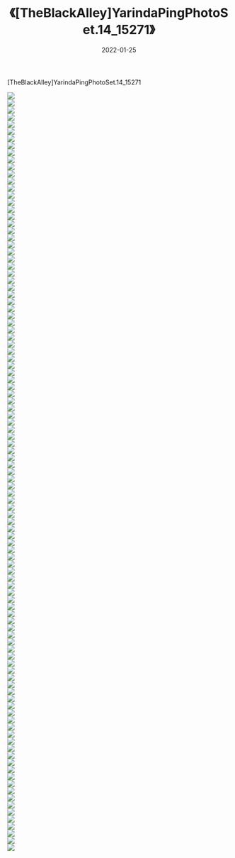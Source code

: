 ﻿---
layout: post
title:  《[TheBlackAlley]YarindaPingPhotoSet.14_15271》
date:   2022-01-25
img: http://imgx.orgx.ga/漏D/2022/[TheBlackAlley]YarindaPingPhotoSet.14_15271/000.jpg
categories: [美女, 清纯, 唯美]
---

[TheBlackAlley]YarindaPingPhotoSet.14_15271

  ![](http://imgx.orgx.ga/漏D/2022/[TheBlackAlley]YarindaPingPhotoSet.14_15271/001.jpg) <br> ![](http://imgx.orgx.ga/漏D/2022/[TheBlackAlley]YarindaPingPhotoSet.14_15271/002.jpg) <br> ![](http://imgx.orgx.ga/漏D/2022/[TheBlackAlley]YarindaPingPhotoSet.14_15271/003.jpg) <br> ![](http://imgx.orgx.ga/漏D/2022/[TheBlackAlley]YarindaPingPhotoSet.14_15271/004.jpg) <br> ![](http://imgx.orgx.ga/漏D/2022/[TheBlackAlley]YarindaPingPhotoSet.14_15271/005.jpg) <br> ![](http://imgx.orgx.ga/漏D/2022/[TheBlackAlley]YarindaPingPhotoSet.14_15271/006.jpg) <br> ![](http://imgx.orgx.ga/漏D/2022/[TheBlackAlley]YarindaPingPhotoSet.14_15271/007.jpg) <br> ![](http://imgx.orgx.ga/漏D/2022/[TheBlackAlley]YarindaPingPhotoSet.14_15271/008.jpg) <br> ![](http://imgx.orgx.ga/漏D/2022/[TheBlackAlley]YarindaPingPhotoSet.14_15271/009.jpg) <br> ![](http://imgx.orgx.ga/漏D/2022/[TheBlackAlley]YarindaPingPhotoSet.14_15271/010.jpg) <br> ![](http://imgx.orgx.ga/漏D/2022/[TheBlackAlley]YarindaPingPhotoSet.14_15271/011.jpg) <br> ![](http://imgx.orgx.ga/漏D/2022/[TheBlackAlley]YarindaPingPhotoSet.14_15271/012.jpg) <br> ![](http://imgx.orgx.ga/漏D/2022/[TheBlackAlley]YarindaPingPhotoSet.14_15271/013.jpg) <br> ![](http://imgx.orgx.ga/漏D/2022/[TheBlackAlley]YarindaPingPhotoSet.14_15271/014.jpg) <br> ![](http://imgx.orgx.ga/漏D/2022/[TheBlackAlley]YarindaPingPhotoSet.14_15271/015.jpg) <br> ![](http://imgx.orgx.ga/漏D/2022/[TheBlackAlley]YarindaPingPhotoSet.14_15271/016.jpg) <br> ![](http://imgx.orgx.ga/漏D/2022/[TheBlackAlley]YarindaPingPhotoSet.14_15271/017.jpg) <br> ![](http://imgx.orgx.ga/漏D/2022/[TheBlackAlley]YarindaPingPhotoSet.14_15271/018.jpg) <br> ![](http://imgx.orgx.ga/漏D/2022/[TheBlackAlley]YarindaPingPhotoSet.14_15271/019.jpg) <br> ![](http://imgx.orgx.ga/漏D/2022/[TheBlackAlley]YarindaPingPhotoSet.14_15271/020.jpg) <br> ![](http://imgx.orgx.ga/漏D/2022/[TheBlackAlley]YarindaPingPhotoSet.14_15271/021.jpg) <br> ![](http://imgx.orgx.ga/漏D/2022/[TheBlackAlley]YarindaPingPhotoSet.14_15271/022.jpg) <br> ![](http://imgx.orgx.ga/漏D/2022/[TheBlackAlley]YarindaPingPhotoSet.14_15271/023.jpg) <br> ![](http://imgx.orgx.ga/漏D/2022/[TheBlackAlley]YarindaPingPhotoSet.14_15271/024.jpg) <br> ![](http://imgx.orgx.ga/漏D/2022/[TheBlackAlley]YarindaPingPhotoSet.14_15271/025.jpg) <br> ![](http://imgx.orgx.ga/漏D/2022/[TheBlackAlley]YarindaPingPhotoSet.14_15271/026.jpg) <br> ![](http://imgx.orgx.ga/漏D/2022/[TheBlackAlley]YarindaPingPhotoSet.14_15271/027.jpg) <br> ![](http://imgx.orgx.ga/漏D/2022/[TheBlackAlley]YarindaPingPhotoSet.14_15271/028.jpg) <br> ![](http://imgx.orgx.ga/漏D/2022/[TheBlackAlley]YarindaPingPhotoSet.14_15271/029.jpg) <br> ![](http://imgx.orgx.ga/漏D/2022/[TheBlackAlley]YarindaPingPhotoSet.14_15271/030.jpg) <br> ![](http://imgx.orgx.ga/漏D/2022/[TheBlackAlley]YarindaPingPhotoSet.14_15271/031.jpg) <br> ![](http://imgx.orgx.ga/漏D/2022/[TheBlackAlley]YarindaPingPhotoSet.14_15271/032.jpg) <br> ![](http://imgx.orgx.ga/漏D/2022/[TheBlackAlley]YarindaPingPhotoSet.14_15271/033.jpg) <br> ![](http://imgx.orgx.ga/漏D/2022/[TheBlackAlley]YarindaPingPhotoSet.14_15271/034.jpg) <br> ![](http://imgx.orgx.ga/漏D/2022/[TheBlackAlley]YarindaPingPhotoSet.14_15271/035.jpg) <br> ![](http://imgx.orgx.ga/漏D/2022/[TheBlackAlley]YarindaPingPhotoSet.14_15271/036.jpg) <br> ![](http://imgx.orgx.ga/漏D/2022/[TheBlackAlley]YarindaPingPhotoSet.14_15271/037.jpg) <br> ![](http://imgx.orgx.ga/漏D/2022/[TheBlackAlley]YarindaPingPhotoSet.14_15271/038.jpg) <br> ![](http://imgx.orgx.ga/漏D/2022/[TheBlackAlley]YarindaPingPhotoSet.14_15271/039.jpg) <br> ![](http://imgx.orgx.ga/漏D/2022/[TheBlackAlley]YarindaPingPhotoSet.14_15271/040.jpg) <br> ![](http://imgx.orgx.ga/漏D/2022/[TheBlackAlley]YarindaPingPhotoSet.14_15271/041.jpg) <br> ![](http://imgx.orgx.ga/漏D/2022/[TheBlackAlley]YarindaPingPhotoSet.14_15271/042.jpg) <br> ![](http://imgx.orgx.ga/漏D/2022/[TheBlackAlley]YarindaPingPhotoSet.14_15271/043.jpg) <br> ![](http://imgx.orgx.ga/漏D/2022/[TheBlackAlley]YarindaPingPhotoSet.14_15271/044.jpg) <br> ![](http://imgx.orgx.ga/漏D/2022/[TheBlackAlley]YarindaPingPhotoSet.14_15271/045.jpg) <br> ![](http://imgx.orgx.ga/漏D/2022/[TheBlackAlley]YarindaPingPhotoSet.14_15271/046.jpg) <br> ![](http://imgx.orgx.ga/漏D/2022/[TheBlackAlley]YarindaPingPhotoSet.14_15271/047.jpg) <br> ![](http://imgx.orgx.ga/漏D/2022/[TheBlackAlley]YarindaPingPhotoSet.14_15271/048.jpg) <br> ![](http://imgx.orgx.ga/漏D/2022/[TheBlackAlley]YarindaPingPhotoSet.14_15271/049.jpg) <br> ![](http://imgx.orgx.ga/漏D/2022/[TheBlackAlley]YarindaPingPhotoSet.14_15271/050.jpg) <br> ![](http://imgx.orgx.ga/漏D/2022/[TheBlackAlley]YarindaPingPhotoSet.14_15271/051.jpg) <br> ![](http://imgx.orgx.ga/漏D/2022/[TheBlackAlley]YarindaPingPhotoSet.14_15271/052.jpg) <br> ![](http://imgx.orgx.ga/漏D/2022/[TheBlackAlley]YarindaPingPhotoSet.14_15271/053.jpg) <br> ![](http://imgx.orgx.ga/漏D/2022/[TheBlackAlley]YarindaPingPhotoSet.14_15271/054.jpg) <br> ![](http://imgx.orgx.ga/漏D/2022/[TheBlackAlley]YarindaPingPhotoSet.14_15271/055.jpg) <br> ![](http://imgx.orgx.ga/漏D/2022/[TheBlackAlley]YarindaPingPhotoSet.14_15271/056.jpg) <br> ![](http://imgx.orgx.ga/漏D/2022/[TheBlackAlley]YarindaPingPhotoSet.14_15271/057.jpg) <br> ![](http://imgx.orgx.ga/漏D/2022/[TheBlackAlley]YarindaPingPhotoSet.14_15271/058.jpg) <br> ![](http://imgx.orgx.ga/漏D/2022/[TheBlackAlley]YarindaPingPhotoSet.14_15271/059.jpg) <br> ![](http://imgx.orgx.ga/漏D/2022/[TheBlackAlley]YarindaPingPhotoSet.14_15271/060.jpg) <br> ![](http://imgx.orgx.ga/漏D/2022/[TheBlackAlley]YarindaPingPhotoSet.14_15271/061.jpg) <br> ![](http://imgx.orgx.ga/漏D/2022/[TheBlackAlley]YarindaPingPhotoSet.14_15271/062.jpg) <br> ![](http://imgx.orgx.ga/漏D/2022/[TheBlackAlley]YarindaPingPhotoSet.14_15271/063.jpg) <br> ![](http://imgx.orgx.ga/漏D/2022/[TheBlackAlley]YarindaPingPhotoSet.14_15271/064.jpg) <br> ![](http://imgx.orgx.ga/漏D/2022/[TheBlackAlley]YarindaPingPhotoSet.14_15271/065.jpg) <br> ![](http://imgx.orgx.ga/漏D/2022/[TheBlackAlley]YarindaPingPhotoSet.14_15271/066.jpg) <br> ![](http://imgx.orgx.ga/漏D/2022/[TheBlackAlley]YarindaPingPhotoSet.14_15271/067.jpg) <br> ![](http://imgx.orgx.ga/漏D/2022/[TheBlackAlley]YarindaPingPhotoSet.14_15271/068.jpg) <br> ![](http://imgx.orgx.ga/漏D/2022/[TheBlackAlley]YarindaPingPhotoSet.14_15271/069.jpg) <br> ![](http://imgx.orgx.ga/漏D/2022/[TheBlackAlley]YarindaPingPhotoSet.14_15271/070.jpg) <br> ![](http://imgx.orgx.ga/漏D/2022/[TheBlackAlley]YarindaPingPhotoSet.14_15271/071.jpg) <br> ![](http://imgx.orgx.ga/漏D/2022/[TheBlackAlley]YarindaPingPhotoSet.14_15271/072.jpg) <br> ![](http://imgx.orgx.ga/漏D/2022/[TheBlackAlley]YarindaPingPhotoSet.14_15271/073.jpg) <br> ![](http://imgx.orgx.ga/漏D/2022/[TheBlackAlley]YarindaPingPhotoSet.14_15271/074.jpg) <br> ![](http://imgx.orgx.ga/漏D/2022/[TheBlackAlley]YarindaPingPhotoSet.14_15271/075.jpg) <br> ![](http://imgx.orgx.ga/漏D/2022/[TheBlackAlley]YarindaPingPhotoSet.14_15271/076.jpg) <br> ![](http://imgx.orgx.ga/漏D/2022/[TheBlackAlley]YarindaPingPhotoSet.14_15271/077.jpg) <br> ![](http://imgx.orgx.ga/漏D/2022/[TheBlackAlley]YarindaPingPhotoSet.14_15271/078.jpg) <br> ![](http://imgx.orgx.ga/漏D/2022/[TheBlackAlley]YarindaPingPhotoSet.14_15271/079.jpg) <br> ![](http://imgx.orgx.ga/漏D/2022/[TheBlackAlley]YarindaPingPhotoSet.14_15271/080.jpg) <br> ![](http://imgx.orgx.ga/漏D/2022/[TheBlackAlley]YarindaPingPhotoSet.14_15271/081.jpg) <br> ![](http://imgx.orgx.ga/漏D/2022/[TheBlackAlley]YarindaPingPhotoSet.14_15271/082.jpg) <br> ![](http://imgx.orgx.ga/漏D/2022/[TheBlackAlley]YarindaPingPhotoSet.14_15271/083.jpg) <br> ![](http://imgx.orgx.ga/漏D/2022/[TheBlackAlley]YarindaPingPhotoSet.14_15271/084.jpg) <br> ![](http://imgx.orgx.ga/漏D/2022/[TheBlackAlley]YarindaPingPhotoSet.14_15271/085.jpg) <br> ![](http://imgx.orgx.ga/漏D/2022/[TheBlackAlley]YarindaPingPhotoSet.14_15271/086.jpg) <br> ![](http://imgx.orgx.ga/漏D/2022/[TheBlackAlley]YarindaPingPhotoSet.14_15271/087.jpg) <br> ![](http://imgx.orgx.ga/漏D/2022/[TheBlackAlley]YarindaPingPhotoSet.14_15271/088.jpg) <br> ![](http://imgx.orgx.ga/漏D/2022/[TheBlackAlley]YarindaPingPhotoSet.14_15271/089.jpg) <br> ![](http://imgx.orgx.ga/漏D/2022/[TheBlackAlley]YarindaPingPhotoSet.14_15271/090.jpg) <br> ![](http://imgx.orgx.ga/漏D/2022/[TheBlackAlley]YarindaPingPhotoSet.14_15271/091.jpg) <br> ![](http://imgx.orgx.ga/漏D/2022/[TheBlackAlley]YarindaPingPhotoSet.14_15271/092.jpg) <br> ![](http://imgx.orgx.ga/漏D/2022/[TheBlackAlley]YarindaPingPhotoSet.14_15271/093.jpg) <br> ![](http://imgx.orgx.ga/漏D/2022/[TheBlackAlley]YarindaPingPhotoSet.14_15271/094.jpg) <br> ![](http://imgx.orgx.ga/漏D/2022/[TheBlackAlley]YarindaPingPhotoSet.14_15271/095.jpg) <br> ![](http://imgx.orgx.ga/漏D/2022/[TheBlackAlley]YarindaPingPhotoSet.14_15271/096.jpg) <br> ![](http://imgx.orgx.ga/漏D/2022/[TheBlackAlley]YarindaPingPhotoSet.14_15271/097.jpg) <br> ![](http://imgx.orgx.ga/漏D/2022/[TheBlackAlley]YarindaPingPhotoSet.14_15271/098.jpg) <br> ![](http://imgx.orgx.ga/漏D/2022/[TheBlackAlley]YarindaPingPhotoSet.14_15271/099.jpg) <br> ![](http://imgx.orgx.ga/漏D/2022/[TheBlackAlley]YarindaPingPhotoSet.14_15271/100.jpg) <br> ![](http://imgx.orgx.ga/漏D/2022/[TheBlackAlley]YarindaPingPhotoSet.14_15271/101.jpg) <br> ![](http://imgx.orgx.ga/漏D/2022/[TheBlackAlley]YarindaPingPhotoSet.14_15271/102.jpg) <br> ![](http://imgx.orgx.ga/漏D/2022/[TheBlackAlley]YarindaPingPhotoSet.14_15271/103.jpg) <br> ![](http://imgx.orgx.ga/漏D/2022/[TheBlackAlley]YarindaPingPhotoSet.14_15271/104.jpg) <br> ![](http://imgx.orgx.ga/漏D/2022/[TheBlackAlley]YarindaPingPhotoSet.14_15271/105.jpg) <br> ![](http://imgx.orgx.ga/漏D/2022/[TheBlackAlley]YarindaPingPhotoSet.14_15271/106.jpg) <br> ![](http://imgx.orgx.ga/漏D/2022/[TheBlackAlley]YarindaPingPhotoSet.14_15271/107.jpg) <br>